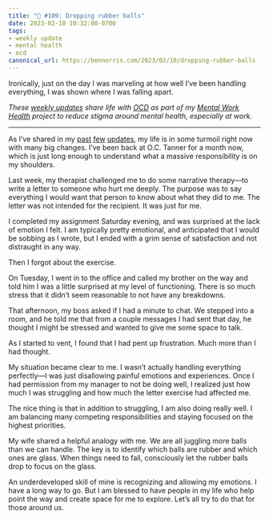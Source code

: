 ```yaml
---
title: "🧠 #109: Dropping rubber balls"
date: 2023-02-10 10:32:00-0700
tags:
- weekly update
- mental health
- ocd
canonical_url: https://bennorris.com/2023/02/10/dropping-rubber-balls
---
```


Ironically, just on the day I was marveling at how well I’ve been handling everything, I was shown where I was falling apart.

_These [weekly updates](https://bennorris.com/tags/weekly-update/) share life with [OCD](https://bennorris.com/tags/ocd/) as part of my [Mental Work Health](https://bennorris.com/mental-work-health/) project to reduce stigma around mental health, especially at work._

***

As I’ve shared in my [past](https://bennorris.com/2023/01/20/building-people-again) [few](https://bennorris.com/2023/01/27/stressed-or-overwhelmed) [updates](https://bennorris.com/2023/02/03/extreme-ownership), my life is in some turmoil right now with many big changes. I’ve been back at O.C. Tanner for a month now, which is just long enough to understand what a massive responsibility is on my shoulders.

Last week, my therapist challenged me to do some narrative therapy—to write a letter to someone who hurt me deeply. The purpose was to say everything I would want that person to know about what they did to me. The letter was not intended for the recipient. It was just for me.

I completed my assignment Saturday evening, and was surprised at the lack of emotion I felt. I am typically pretty emotional, and anticipated that I would be sobbing as I wrote, but I ended with a grim sense of satisfaction and not distraught in any way.

Then I forgot about the exercise.

On Tuesday, I went in to the office and called my brother on the way and told him I was a little surprised at my level of functioning. There is so much stress that it didn’t seem reasonable to not have any breakdowns.

That afternoon, my boss asked if I had a minute to chat. We stepped into a room, and he told me that from a couple messages I had sent that day, he thought I might be stressed and wanted to give me some space to talk.

As I started to vent, I found that I had pent up frustration. Much more than I had thought.

My situation became clear to me. I wasn’t actually handling everything perfectly—I was just disallowing painful emotions and experiences. Once I had permission from my manager to not be doing well, I realized just how much I was struggling and how much the letter exercise had affected me.

The nice thing is that in addition to struggling, I am also doing really well. I am balancing many competing responsibilities and staying focused on the highest priorities.

My wife shared a helpful analogy with me. We are all juggling more balls than we can handle. The key is to identify which balls are rubber and which ones are glass. When things need to fall, consciously let the rubber balls drop to focus on the glass.

An underdeveloped skill of mine is recognizing and allowing my emotions. I have a long way to go. But I am blessed to have people in my life who help point the way and create space for me to explore. Let’s all try to do that for those around us.



